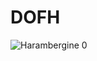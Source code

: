 # DOFH

![Harambergine](https://github.com/user-attachments/assets/413ef1a3-c256-44fc-b317-66a3c723024c)
0
